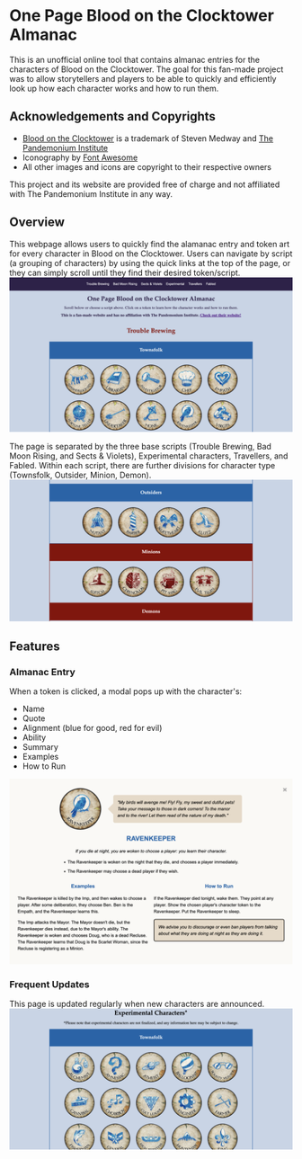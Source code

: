 # One Page Blood on the Clocktower Almanac

This is an unofficial online tool that contains almanac entries for the characters of Blood on the Clocktower. The goal for this fan-made project was to allow storytellers and players to be able to quickly and efficiently look up how each character works and how to run them.

## Acknowledgements and Copyrights

* [Blood on the Clocktower](https://bloodontheclocktower.com/) is a trademark of Steven Medway and [The Pandemonium Institute](https://www.thepandemoniuminstitute.com/)
* Iconography by [Font Awesome](https://fontawesome.com/)
* All other images and icons are copyright to their respective owners

This project and its website are provided free of charge and not affiliated with The Pandemonium Institute in any way.

## Overview
This webpage allows users to quickly find the alamanac entry and token art for every character in Blood on the Clocktower. Users can navigate by script (a grouping of characters) by using the quick links at the top of the page, or they can simply scroll until they find their desired token/script.
![The top of the webpage](./img/readme/readme-top-page.png)

The page is separated by the three base scripts (Trouble Brewing, Bad Moon Rising, and Sects & Violets), Experimental characters, Travellers, and Fabled. Within each script, there are further divisions for character type (Townsfolk, Outsider, Minion, Demon).
![Different character tokens for the Outsiders and Minions of Sects & Violets](./img/readme/readme-type.png)

## Features

### Almanac Entry
When a token is clicked, a modal pops up with the character's:
- Name
- Quote
- Alignment (blue for good, red for evil)
- Ability
- Summary
- Examples
- How to Run

![The almanac entry for the Ravenkeeper](./img/readme/readme-ravenkeeper.png)

### Frequent Updates
This page is updated regularly when new characters are announced.
![The Experimental characters section](./img/readme/readme-experimental.png)
